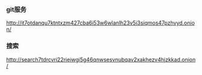 ### git服务

http://it7otdanqu7ktntxzm427cba6i53w6wlanlh23v5i3siqmos47pzhvyd.onion/

### 搜索

http://search7tdrcvri22rieiwgi5g46qnwsesvnubqav2xakhezv4hjzkkad.onion/
